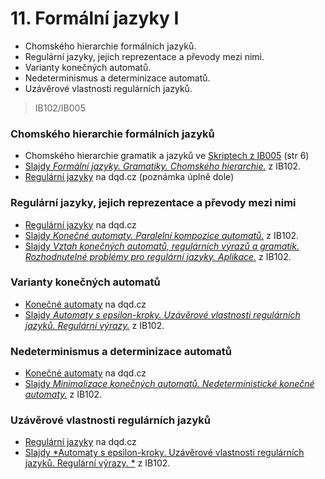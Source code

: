 # 11. Formální jazyky I
- Chomského hierarchie formálních jazyků.
- Regulární jazyky, jejich reprezentace a převody mezi nimi.
- Varianty konečných automatů.
- Nedeterminismus a determinizace automatů.
- Uzávěrové vlastnosti regulárních jazyků.

> IB102/IB005


### Chomského hierarchie formálních jazyků

- Chomského hierarchie gramatik a jazyků ve [Skriptech z IB005](http://www.fi.muni.cz/usr/kretinsky/afj_I.pdf) (str 6)
- [Slajdy *Formální jazyky. Gramatiky. Chomského hierarchie.*](https://is.muni.cz/el/1433/podzim2008/IB102/um/slajdy1.pdf) z IB102.
- [Regulární jazyky](http://statnice.dqd.cz/home:inf:ap8) na dqd.cz (poznámka úplně dole)

### Regulární jazyky, jejich reprezentace a převody mezi nimi

- [Regulární jazyky](http://statnice.dqd.cz/home:inf:ap8) na dqd.cz
- [Slajdy *Konečné automaty. Paralelní kompozice automatů.*](https://is.muni.cz/el/1433/podzim2008/IB102/um/slajdy2.pdf) z IB102.
- [Slajdy *Vztah konečných automatů, regulárních výrazů a gramatik. Rozhodnutelné problémy pro regulární jazyky. Aplikace.*](https://is.muni.cz/el/1433/podzim2008/IB102/um/slajdy6.pdf) z IB102.

### Varianty konečných automatů

- [Konečné automaty](http://statnice.dqd.cz/home:inf:ap9) na dqd.cz
- [Slajdy *Automaty s epsilon-kroky. Uzávěrové vlastnosti regulárních jazyků. Regulární výrazy.*](https://is.muni.cz/el/1433/podzim2008/IB102/um/slajdy5.pdf) z IB102.

### Nedeterminismus a determinizace automatů

- [Konečné automaty](http://statnice.dqd.cz/home:inf:ap9) na dqd.cz
- [Slajdy *Minimalizace konečných automatů. Nedeterministické konečné automaty.*](https://is.muni.cz/el/1433/podzim2008/IB102/um/slajdy4.pdf) z IB102.

### Uzávěrové vlastnosti regulárních jazyků

- [Regulární jazyky](http://statnice.dqd.cz/home:inf:ap8) na dqd.cz
- [Slajdy *Automaty s epsilon-kroky. Uzávěrové vlastnosti regulárních jazyků. Regulární výrazy. *](https://is.muni.cz/el/1433/podzim2008/IB102/um/slajdy5.pdf) z IB102.